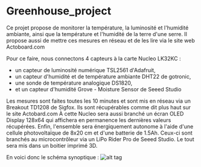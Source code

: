 # Greenhouse_project
Ce projet propose de monitorer la température, la luminosité et l'humidité ambiante, ainsi que la température et l'humidité de la terre d'une serre. Il propose aussi de mettre ces mesures en réseau et de les lire via le site web Actoboard.com

Pour ce faire, nous connectons 4 capteurs à la carte Nucleo LK32KC :
  - un capteur de luminosité numérique TSL2561 d'Adafruit,
  - un capteur d'humidité et de température ambiante DHT22 de gotronic,
  - une sonde de température analogique DS1820,
  - et un capteur d'humidité Grove - Moisture Sensor de Seeed Studio

Les mesures sont faites toutes les 10 minutes et sont mis en réseau via un Breakout TD1208 de Sigfox. Ils sont récupérables comme dit plus haut sur le site Actobard.com
À cette Nucleo sera aussi branché un écran OLED Display 128x64 qui affichera en permanence les dernières valeurs récupérées.
Enfin, l'ensemble sera énergiquement autonome à l'aide d'une cellule photovoltaïque de 8x20 cm et d'une batterie de 1.5Ah. Ceux-ci sont branchés au microcontrôleur via un LiPo Rider Pro de Seeed Studio.
Le tout sera mis dans un boitier imprimé 3D. 

En voici donc le schéma synoptique :
![alt tag](https://user-images.githubusercontent.com/22792781/35197112-69e54f66-fedb-11e7-9827-eaaba2fe2d15.png)


